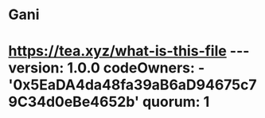 # Gani
# https://tea.xyz/what-is-this-file --- version: 1.0.0 codeOwners:   - '0x5EaDA4da48fa39aB6aD94675c79C34d0eBe4652b' quorum: 1

